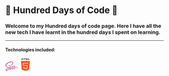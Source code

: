 # 🚀 Hundred Days of Code 🚀

### Welcome to my Hundred days of code page. Here I have all the new tech I have learnt in the hundred days I spent on learning.

<hr />

#### Technologies included:

<p float="left">
<img src="./assets/scss.png" alt="drawing" width="40"/>
<img src="./assets/html.png" alt="drawing" width="40"/>
</p>
